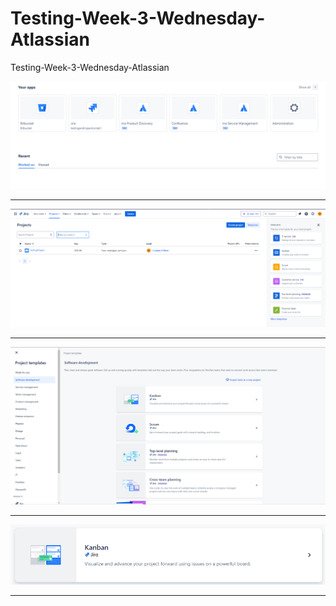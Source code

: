 # Testing-Week-3-Wednesday-Atlassian
Testing-Week-3-Wednesday-Atlassian

![yourApps.png](/static/images/yourApps.png)

____

![jiraProjects.png](/static/images/jiraProjects.png)

____

![softwareDevelopment.png](/static/images/softwareDevelopment.png)

____

![kanban.png](/static/images/kanban.png)

____
